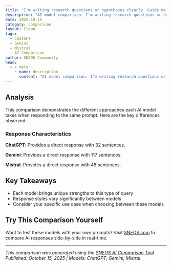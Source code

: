 ```yaml
---
title: "I'm writing research questions or hypotheses clearly. Guide me: 1) State specific"
description: "AI model comparison: I'm writing research questions or hypotheses clearly. Guide me: 1) State specific..."
date: 2025-10-15
category: comparison
layout: Clean
tags:
  - ChatGPT
  - Gemini
  - Mistral
  - AI Comparison
author: SNEOS Community
head:
  - - meta
    - name: description
      content: "AI model comparison: I'm writing research questions or hypotheses clearly. Guide me: 1) State specific..."
---
```


<ChatComparison
  title="I'm writing research questions or hypotheses clearly. Guide me: 1) State specific"
  prompt="I'm writing research questions or hypotheses clearly. Guide me: 1) State specific"
  :responses='{"ChatGPT": "Certainly! Formulating clear and specific research questions or hypotheses is crucial for guiding your research effectively. Here\u2019s a step-by-step guide to help you create specific research questions or hypotheses:\n\n### Step 1: Identify Your Research Topic\nBegin by clearly identifying the broad area of interest or topic you want to explore. Ensure that it is manageable and relevant.\n\n### Step 2: Conduct a Literature Review\nReview existing literature in your field to understand what has been researched and identify gaps in knowledge. This will help refine your focus.\n\n### Step 3: Narrow Down Your Focus\nSelect a specific aspect of your topic that you want to investigate. This could be a particular population, context, variable, or phenomenon.\n\n### Step 4: Formulate Research Questions or Hypotheses\nHere are guidelines for formulating specific research questions and hypotheses:\n\n#### For Research Questions:\n1. **Be Clear and Concise**: Ensure the question is straightforward and easy to understand.\n   - Example: \u0022What is the impact of social media usage on the academic performance of high school students?\u0022\n   \n2. **Be Specific**: Target a specific population, location, or aspect.\n   - Instead of: \u0022How does exercise affect health?\u0022\n   - Use: \u0022What effects do 30 minutes of daily aerobic exercise have on the cholesterol levels of adults aged 30-50?\u0022\n\n3. **Be Researchable**: Ensure that the question can be answered through empirical methods.\n   - Example: \u0022How do different teaching methods affect student engagement in online learning environments?\u0022\n\n#### For Hypotheses:\n1. **State a Predictive Claim**: Formulate a hypothesis that predicts the relationship between two or more variables.\n   - Example: \u0022Increased daily physical activity will lead to a significant reduction in anxiety levels among college students.\u0022\n\n2. **Be Testable**: Ensure that your hypothesis can be tested through research methods such as experiments or surveys.\n   - Example: \u0022Students who study with a group will score higher on mathematics exams than those who study alone.\u0022\n\n3. **Include Variables**: Clearly define the independent and dependent variables.\n   - Example: \u0022Students who receive positive reinforcement (independent variable) will show a higher improvement in test scores (dependent variable) compared to those who do not.\u0022\n\n### Step 5: Review and Revise\nOnce you have drafted your research questions or hypotheses, review them for clarity, specificity, and researchability. Revise them as necessary to enhance their precision and relevance.\n\n### Summary Example\n- **Research Question**: \u0022What are the effects of remote work on employee productivity in the tech industry during the COVID-19 pandemic in the United States?\u0022\n- **Hypothesis**: \u0022Employees in the tech industry who work remotely during the COVID-19 pandemic will report higher productivity levels compared to those working in traditional office settings.\u0022\n\nBy following this structured method, you\u0027ll be able to create clear and specific research questions or hypotheses that will guide your research effectively.", "Gemini": "You\u0027re on the right track! Specificity is the cornerstone of clear and effective research questions and hypotheses. Let\u0027s break down how to achieve that, along with other crucial elements.\n\n## Guide to Writing Clear Research Questions and Hypotheses\n\nThe goal is to create statements that are **focused, testable, and provide a clear roadmap** for your research.\n\n---\n\n### **1. Key Characteristics of Strong Research Questions/Hypotheses**\n\nThink of the **SMART** criteria, often used for goal setting, but adapted for research:\n\n*   **S - Specific:** This is what you asked for! Your question/hypothesis should clearly define what you are investigating. Avoid vague terms.\n    *   **Who?** (Participants/population)\n    *   **What?** (Variables, concepts, phenomena)\n    *   **Where?** (Context, setting)\n    *   **When?** (Timeframe, if relevant)\n    *   **Why/How?** (Relationship, impact, process)\n*   **M - Measurable/Testable:** Can you gather data to answer the question or confirm/deny the hypothesis? How will you quantify or observe the variables?\n*   **A - Achievable/Realistic:** Is it feasible to conduct this research given your resources (time, money, access to participants, skills)?\n*   **R - Relevant:** Does it address a significant problem or gap in knowledge? Does it contribute meaningfully to your field?\n*   **T - Clear \u0026 Concise:** Easy to understand, free of jargon (or clearly defined jargon), and to the point.\n\n---\n\n### **2. Research Questions vs. Hypotheses**\n\nUnderstanding the difference is crucial for choosing the right approach.\n\n**A. Research Questions (RQs)**\n\n*   **Purpose:** Typically used in exploratory or qualitative research, or when there isn\u0027t enough existing theory/evidence to make a firm prediction. They guide your investigation.\n*   **Format:** Interrogative (a question).\n*   **Types:**\n    *   **Descriptive:** Aim to describe a phenomenon, characteristic, or population.\n        *   *Example:* \u0022What are the common coping mechanisms used by university students during exam periods?\u0022\n    *   **Exploratory:** Seek to understand a phenomenon in depth, often looking for themes, patterns, or experiences.\n        *   *Example:* \u0022How do first-generation college students perceive the challenges of navigating university bureaucracy?\u0022\n    *   **Relational/Correlational:** Investigate relationships between variables without implying causation.\n        *   *Example:* \u0022Is there a relationship between hours spent on social media and academic performance among high school students?\u0022\n    *   **Causal (less common for RQs, more for hypotheses):** If framed carefully, can hint at cause, but usually phrased as \u0022How does X affect Y?\u0022 rather than a direct prediction.\n        *   *Example:* \u0022How do different teaching methods influence student engagement in online learning environments?\u0022\n\n**B. Hypotheses**\n\n*   **Purpose:** Used in quantitative research, when you have a theoretical basis or prior evidence to make a testable prediction about the relationship between variables.\n*   **Format:** Declarative statement.\n*   **Key Elements:** Must identify at least two variables (independent and dependent) and predict a specific relationship between them.\n*   **Types:**\n    *   **Null Hypothesis (H0):** States that there is *no significant relationship* or difference between the variables. This is the hypothesis you statistically test to *disprove*.\n        *   *Example:* \u0022There is no significant difference in exam scores between students who use a peer tutoring system and those who do not.\u0022\n    *   **Alternative Hypothesis (H1 or Ha):** States that there *is* a significant relationship or difference. This is what you hope to support if you reject the null hypothesis.\n        *   *Types of Alternative Hypotheses:*\n            *   **Non-directional:** Predicts a relationship/difference but doesn\u0027t specify the direction. (e.g., \u0022There *is* a significant difference...\u0022)\n                *   *Example:* \u0022There is a significant difference in exam scores between students who use a peer tutoring system and those who do not.\u0022\n            *   **Directional:** Predicts a specific direction of the relationship/difference (e.g., \u0022X will *increase* Y,\u0022 \u0022X will be *higher* than Y\u0022). This requires stronger theoretical backing.\n                *   *Example:* \u0022Students who use a peer tutoring system will achieve *higher* exam scores than those who do not.\u0022\n\n---\n\n### **3. Steps to Formulate Your Questions/Hypotheses**\n\n1.  **Start Broad:** Identify your general area of interest.\n    *   *Example:* Employee motivation.\n\n2.  **Conduct a Literature Review:** What\u0027s already known? What are the gaps? What theories are relevant? This is crucial for *specificity*.\n    *   *Example:* Research shows that recognition and autonomy affect motivation, but little is known about these factors in remote work settings. Self-determination theory is relevant.\n\n3.  **Narrow Down to a Specific Problem/Gap:** Based on your literature review, pinpoint a particular issue.\n    *   *Example:* The impact of leadership styles on remote employee motivation, specifically concerning autonomy and recognition.\n\n4.  **Identify Your Key Variables/Concepts:** What are you measuring or exploring?\n    *   *Example:*\n        *   **Independent Variable (IV):** Leadership style (e.g., \u0022Autonomy-supportive leadership\u0022).\n        *   **Dependent Variable (DV):** Employee motivation (e.g., \u0022Intrinsic motivation levels,\u0022 \u0022Job satisfaction\u0022).\n        *   **Population/Context:** \u0022Remote employees in tech startups.\u0022\n\n5.  **Choose Your Approach (RQ or Hypothesis):** Do you have enough evidence to make a testable prediction (hypothesis), or are you exploring a less-understood area (research question)?\n    *   *Example:* There\u0027s some theory on leadership and motivation, but the remote context is newer, so perhaps a strong directional hypothesis is appropriate.\n\n6.  **Draft Your Statement(s):** Put it all together using the SMART criteria.\n\n    *   **Vague Start:** \u0022How does leadership affect remote workers?\u0022 (Too broad)\n\n    *   **Drafting Research Questions (RQ):**\n        *   *Initial Idea:* \u0022What motivates remote employees?\u0022 (Still a bit broad)\n        *   *Refined RQ (Descriptive):* \u0022What are the *perceived motivators* of *remote employees* in *small to medium-sized tech startups*?\u0022\n        *   *Refined RQ (Relational/Exploratory):* \u0022How does *autonomy-supportive leadership* influence the *intrinsic motivation levels* of *remote employees* in *small to medium-sized tech startups*?\u0022\n\n    *   **Drafting Hypotheses:**\n        *   *Initial Idea:* \u0022Leaders make remote workers more motivated.\u0022 (Not testable/specific enough)\n        *   *Refined Hypothesis (Directional):* \u0022Autonomy-supportive leadership will be *positively correlated* with *higher intrinsic motivation scores* among *remote employees* in *small to medium-sized tech startups*.\u0022\n        *   *Corresponding Null Hypothesis (H0):* \u0022There will be *no significant correlation* between autonomy-supportive leadership and intrinsic motivation scores among remote employees in small to medium-sized tech startups.\u0022\n\n---\n\n### **4. Common Pitfalls to Avoid**\n\n*   **Too Broad/Vague:** As discussed, this is the most common error.\n*   **Not Measurable/Testable:** Using abstract concepts without defining how they will be observed or quantified (e.g., \u0022What is the true meaning of happiness?\u0022).\n*   **Too Many Variables:** Trying to cram too much into one question or hypothesis. Break it down into multiple, focused statements.\n*   **Leading/Biased:** Questions that suggest a desired answer (e.g., \u0022Why do terrible managers demotivate employees?\u0022).\n*   **Ethically Problematic:** Questions that could harm participants or are inherently unethical to investigate.\n*   **Not Grounded in Literature (for Hypotheses):** Hypotheses should ideally stem from existing theory or prior research.\n\n---\n\n### **5. Self-Checklist**\n\nBefore finalizing your research questions or hypotheses, ask yourself:\n\n*   [ ] Is it **specific** about the population, variables, and context?\n*   [ ] Is it **measurable/testable**? Can I collect data to address it?\n*   [ ] Is it **achievable** within my time and resource constraints?\n*   [ ] Is it **relevant** to my field and does it address a gap?\n*   [ ] Is it **clear and concise**? Is the language unambiguous?\n*   [ ] Does it avoid **bias** or loaded language?\n*   [ ] (For Hypotheses) Does it clearly state the **predicted relationship** between variables (and identify IV/DV)?\n*   [ ] (For Research Questions) Does it clearly define the **phenomenon or relationship** you intend to explore?\n\nBy following these guidelines, you\u0027ll be able to craft clear, compelling, and actionable research questions and hypotheses that will effectively guide your study.", "Mistral": "Certainly! Crafting clear and specific research questions or hypotheses is crucial for guiding your research effectively. Here are some steps and tips to help you:\n\n### Steps to Write Clear Research Questions or Hypotheses\n\n1. **Identify the Research Topic**:\n   - Clearly define the area of interest or the problem you want to investigate.\n\n2. **Determine the Variables**:\n   - Identify the independent and dependent variables if you are writing a hypothesis.\n   - For research questions, identify the key concepts or phenomena you want to explore.\n\n3. **Formulate the Question or Hypothesis**:\n   - Ensure it is specific, measurable, and testable.\n   - Use clear and precise language.\n\n4. **Review for Clarity**:\n   - Make sure the question or hypothesis is unambiguous and can be understood by others.\n\n### Tips for Writing Clear Research Questions\n\n1. **Be Specific**:\n   - Avoid vague or general questions.\n   - Example: Instead of \u0022How does exercise affect health?\u0022, ask \u0022How does a 30-minute daily exercise routine affect blood pressure levels in adults aged 30-45?\u0022\n\n2. **Focus on One Aspect**:\n   - Narrow down your question to a single aspect of the topic.\n   - Example: \u0022What is the impact of mindfulness meditation on stress levels among college students?\u0022\n\n3. **Use Clear Language**:\n   - Avoid jargon and complex terms unless necessary.\n   - Example: \u0022How does the implementation of a new curriculum affect student performance in mathematics?\u0022\n\n### Tips for Writing Clear Hypotheses\n\n1. **State the Relationship**:\n   - Clearly state the relationship between the independent and dependent variables.\n   - Example: \u0022There is a positive correlation between the amount of sleep and academic performance in high school students.\u0022\n\n2. **Be Testable**:\n   - Ensure the hypothesis can be tested through empirical research.\n   - Example: \u0022Students who participate in extracurricular activities will have higher self-esteem scores compared to those who do not.\u0022\n\n3. **Use Directional or Non-Directional Hypotheses**:\n   - Directional: Specifies the direction of the relationship (e.g., positive or negative).\n   - Non-Directional: Does not specify the direction of the relationship.\n   - Example (Directional): \u0022Increased physical activity will lead to a decrease in depression symptoms among adults.\u0022\n   - Example (Non-Directional): \u0022There is a relationship between caffeine consumption and anxiety levels in college students.\u0022\n\n### Examples\n\n#### Research Questions\n\n1. **Specific**: \u0022How does the use of digital textbooks compared to traditional print textbooks affect the reading comprehension of 8th-grade students?\u0022\n2. **Focused**: \u0022What is the impact of a plant-based diet on cholesterol levels in adults aged 40-60 over a six-month period?\u0022\n3. **Clear Language**: \u0022How does the implementation of a flexible work schedule affect employee job satisfaction in a corporate setting?\u0022\n\n#### Hypotheses\n\n1. **Directional**: \u0022Students who receive individualized tutoring will have higher test scores in mathematics compared to those who do not receive tutoring.\u0022\n2. **Non-Directional**: \u0022There is a relationship between the amount of screen time and sleep quality in teenagers.\u0022\n3. **Testable**: \u0022Participants who engage in regular aerobic exercise will have lower resting heart rates compared to those who do not engage in regular exercise.\u0022\n\nBy following these guidelines, you can ensure that your research questions or hypotheses are clear, specific, and effective in guiding your research."}' published-date="{DateTime.UtcNow:HH:mm}"
/>

## Analysis

This comparison demonstrates the different approaches each AI model takes when responding to the same prompt. Here are the key differences observed:

### Response Characteristics

**ChatGPT**: Provides a direct response with 32 sentences. 

**Gemini**: Provides a direct response with 117 sentences. 

**Mistral**: Provides a direct response with 48 sentences. 

## Key Takeaways

- Each model brings unique strengths to this type of query
- Response styles vary significantly between models
- Consider your specific use case when choosing between these models

## Try This Comparison Yourself

Want to test these models with your own prompts? Visit [SNEOS.com](https://sneos.com) to compare AI responses side-by-side in real-time.

---

*This comparison was generated using the [SNEOS AI Comparison Tool](https://sneos.com)*
*Published: October 15, 2025 | Models: ChatGPT, Gemini, Mistral*
